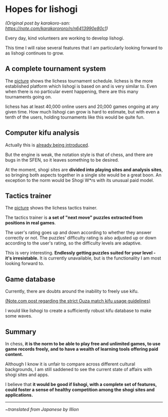 # Hopes for lishogi #

*(Original post by karakoro-san: https://note.com/karakorororo/n/n6413990e80c1)*

Every day, kind volunteers are working to develop lishogi.

This time I will raise several features that I am particularly looking forward to as lishogi continues to grow.

## A complete tournament system ##

The [picture](https://assets.st-note.com/production/uploads/images/39523143/picture_pc_a1a21a1e79deecf68b1563a5b6e58457.png) shows the lichess tournament schedule. lichess is the more established platform which lishogi is based on and is very similar to. Even when there is no particular event happening, there are this many tournaments going on.

lichess has at least 40,000 online users and 20,000 games ongoing at any given time. How much lishogi can grow is hard to estimate, but with even a tenth of the users, holding tournaments like this would be quite fun.

## Computer kifu analysis ##

Actually this is [already being introduced](https://assets.st-note.com/production/uploads/images/39523348/picture_pc_fb6892a34a2075c46fdb47bab6b8e3cf.png).

But the engine is weak, the notation style is that of chess, and there are bugs in the SFEN, so it leaves something to be desired.

At the moment, shogi sites are **divided into playing sites and analysis sites**, so bringing both aspects together in a single site would be a great boon. An exception to the norm would be Shogi W\*rs with its unusual paid model.

## Tactics trainer ##

The [picture](https://assets.st-note.com/production/uploads/images/39523740/picture_pc_ad742494f1249e2ffea32b05a8661c1f.png) shows the lichess tactics trainer.

The tactics trainer is **a set of "next move" puzzles extracted from positions in real games**.

The user's rating goes up and down according to whether they answer correctly or not. The puzzles' difficulty rating is also adjusted up or down according to the user's rating, so the difficulty levels are adaptive.

This is very interesting. **Endlessly getting puzzles suited for your level - it's irresistable.** It is currently unavailable, but is the functionality I am most looking forward to.

## Game database ##

Currently, there are doubts around the inability to freely use kifu.

[(Note.com post regarding the strict Ouza match kifu usage guidelines)](https://note.com/benli/n/n51137b4daf60)

I would like lishogi to create a sufficiently robust kifu database to make some waves.

## Summary ##

In chess, **it is the norm to be able to play free and unlimited games, to use game records freely, and to have a wealth of learning tools offering paid content.**

Although I know it is unfair to compare across different cultural backgrounds, I am still saddened to see the current state of affairs with shogi sites and apps.

I believe that **it would be good if lishogi, with a complete set of features, could foster a sense of healthy competition among the shogi sites and applications.**

------

*~translated from Japanese by Illion*